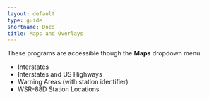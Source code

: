 ```yaml
---
layout: default
type: guide
shortname: Docs
title: Maps and Overlays
---
```


These programs are accessible though the **Maps** dropdown menu.


* Interstates
* Interstates and US Highways
* Warning Areas (with station identifier)
* WSR-88D Station Locations

